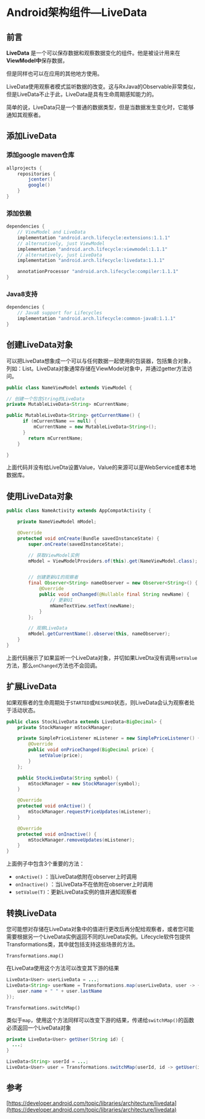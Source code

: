 # Android架构组件—LiveData

## 前言

**LiveData** 是一个可以保存数据和观察数据变化的组件。他是被设计用来在**ViewModel中**保存数据，

但是同样也可以在应用的其他地方使用。

LiveData使用观察者模式监听数据的改变。这与RxJava的Observable非常类似，但是LiveData不止于此，LiveData是具有生命周期感知能力的。

简单的说，LiveData只是一个普通的数据类型，但是当数据发生变化时，它能够通知其观察者。

## 添加LiveData

### 添加google maven仓库

```groovy
allprojects {
    repositories {
        jcenter()
        google()
    }
}
```

### 添加依赖

```groovy
dependencies {
    // ViewModel and LiveData
    implementation "android.arch.lifecycle:extensions:1.1.1"
    // alternatively, just ViewModel
    implementation "android.arch.lifecycle:viewmodel:1.1.1"
    // alternatively, just LiveData
    implementation "android.arch.lifecycle:livedata:1.1.1"

    annotationProcessor "android.arch.lifecycle:compiler:1.1.1"
}
```

### Java8支持

```groovy
dependencies {
    // Java8 support for Lifecycles
    implementation "android.arch.lifecycle:common-java8:1.1.1"
}
```

## 创建LiveData对象

可以把LiveData想象成一个可以与任何数据一起使用的包装器，包括集合对象，列如：List。LiveData对象通常存储在ViewModel对象中，并通过getter方法访问。

```java
public class NameViewModel extends ViewModel {

// 创建一个包含String的LiveData
private MutableLiveData<String> mCurrentName;

public MutableLiveData<String> getCurrentName() {
      if (mCurrentName == null) {
          mCurrentName = new MutableLiveData<String>();
      }
        return mCurrentName;
    }

}
```

上面代码并没有给LiveDta设置Value，Value的来源可以是WebService或者本地数据库。

## 使用LiveData对象

```java
public class NameActivity extends AppCompatActivity {

    private NameViewModel mModel;

    @Override
    protected void onCreate(Bundle savedInstanceState) {
        super.onCreate(savedInstanceState);

        // 获取ViewModel实例
        mModel = ViewModelProviders.of(this).get(NameViewModel.class);


        // 创建更新UI的观察者
        final Observer<String> nameObserver = new Observer<String>() {
            @Override
            public void onChanged(@Nullable final String newName) {
                // 更新UI
                mNameTextView.setText(newName);
            }
        };

        // 观察LiveData
        mModel.getCurrentName().observe(this, nameObserver);
    }
}
```

上面代码展示了如果监听一个LiveData对象，并切如果LiveDta没有调用`setValue`方法，那么`onChanged`方法也不会回调。

## 扩展LiveData

如果观察者的生命周期处于`STARTED`或`RESUMED`状态，则LiveData会认为观察者处于活动状态。

```java
public class StockLiveData extends LiveData<BigDecimal> {
    private StockManager mStockManager;

    private SimplePriceListener mListener = new SimplePriceListener() {
        @Override
        public void onPriceChanged(BigDecimal price) {
            setValue(price);
        }
    };

    public StockLiveData(String symbol) {
        mStockManager = new StockManager(symbol);
    }

    @Override
    protected void onActive() {
        mStockManager.requestPriceUpdates(mListener);
    }

    @Override
    protected void onInactive() {
        mStockManager.removeUpdates(mListener);
    }
}
```

上面例子中包含3个重要的方法：

* `onActive()` ：当LiveData依附在observer上时调用
* `onInactive()` ：当LiveData不在依附在observer上时调用
* `setValue(T)`：更新LiveData实例的值并通知观察者

## 转换LiveData

您可能想对存储在LiveData对象中的值进行更改后再分配给观察者，或者您可能需要根据另一个LiveData实例返回不同的LiveData实例。Lifecycle软件包提供Transformations类，其中就包括支持这些场景的方法。

`Transformations.map()`

在LiveData使用这个方法可以改变其下游的结果

```java
LiveData<User> userLiveData = ...;
LiveData<String> userName = Transformations.map(userLiveData, user -> {
    user.name + " " + user.lastName
});
```

`Transformations.switchMap()`

类似于`map`，使用这个方法同样可以改变下游的结果，传递给`switchMap()`的函数必须返回一个LiveData对象

```java
private LiveData<User> getUser(String id) {
  ...;
}

LiveData<String> userId = ...;
LiveData<User> user = Transformations.switchMap(userId, id -> getUser(id) );
```

## 参考

[https://developer.android.com/topic/libraries/architecture/livedata](https://developer.android.com/topic/libraries/architecture/livedata)



